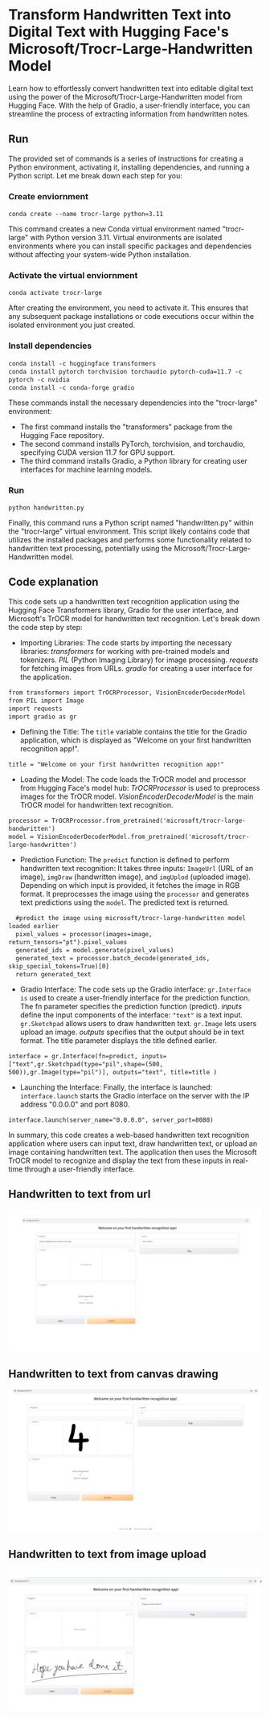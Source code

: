 # Transform Handwritten Text into Digital Text with Hugging Face's Microsoft/Trocr-Large-Handwritten Model
Learn how to effortlessly convert handwritten text into editable digital text using the power of the Microsoft/Trocr-Large-Handwritten model from Hugging Face. With the help of Gradio, a user-friendly interface, you can streamline the process of extracting information from handwritten notes.

## Run
The provided set of commands is a series of instructions for creating a Python environment, activating it, installing dependencies, and running a Python script. Let me break down each step for you:

### Create enviornment 
``` 
conda create --name trocr-large python=3.11
```
This command creates a new Conda virtual environment named "trocr-large" with Python version 3.11. Virtual environments are isolated environments where you can install specific packages and dependencies without affecting your system-wide Python installation.

### Activate the virtual enviornment
```
conda activate trocr-large 
```
After creating the environment, you need to activate it. This ensures that any subsequent package installations or code executions occur within the isolated environment you just created.

### Install dependencies
```
conda install -c huggingface transformers
conda install pytorch torchvision torchaudio pytorch-cuda=11.7 -c pytorch -c nvidia
conda install -c conda-forge gradio
```
These commands install the necessary dependencies into the "trocr-large" environment:
- The first command installs the "transformers" package from the Hugging Face repository.
- The second command installs PyTorch, torchvision, and torchaudio, specifying CUDA version 11.7 for GPU support.
- The third command installs Gradio, a Python library for creating user interfaces for machine learning models.

### Run 
``` 
python handwritten.py
```
Finally, this command runs a Python script named "handwritten.py" within the "trocr-large" virtual environment. This script likely contains code that utilizes the installed packages and performs some functionality related to handwritten text processing, potentially using the Microsoft/Trocr-Large-Handwritten model.


## Code explanation
This code sets up a handwritten text recognition application using the Hugging Face Transformers library, Gradio for the user interface, and Microsoft's TrOCR model for handwritten text recognition. Let's break down the code step by step:

- Importing Libraries:
  The code starts by importing the necessary libraries:
    *transformers* for working with pre-trained models and tokenizers.
    *PIL* (Python Imaging Library) for image processing.
    *requests* for fetching images from URLs.
    *gradio* for creating a user interface for the application.
```
from transformers import TrOCRProcessor, VisionEncoderDecoderModel
from PIL import Image
import requests
import gradio as gr
```

- Defining the Title:
  The `title` variable contains the title for the Gradio application, which is displayed as "Welcome on your first handwritten recognition app!".
```
title = "Welcome on your first handwritten recognition app!"
```
- Loading the Model:
  The code loads the TrOCR model and processor from Hugging Face's model hub:
    *TrOCRProcessor* is used to preprocess images for the TrOCR model.
    *VisionEncoderDecoderModel* is the main TrOCR model for handwritten text recognition.
```
processor = TrOCRProcessor.from_pretrained('microsoft/trocr-large-handwritten')
model = VisionEncoderDecoderModel.from_pretrained('microsoft/trocr-large-handwritten')
```

- Prediction Function:
  The `predict` function is defined to perform handwritten text recognition:
    It takes three inputs: `ImageUrl` (URL of an image), `imgDraw` (handwritten image), and `imgUplod` (uploaded image).
    Depending on which input is provided, it fetches the image in RGB format.
    It preprocesses the image using the `processor` and generates text predictions using the `model`.
    The predicted text is returned.

```
  #predict the image using microsoft/trocr-large-handwritten model loaded earlier
  pixel_values = processor(images=image, return_tensors="pt").pixel_values
  generated_ids = model.generate(pixel_values)
  generated_text = processor.batch_decode(generated_ids, skip_special_tokens=True)[0]
  return generated_text
```

- Gradio Interface:
  The code sets up the Gradio interface:
    `gr.Interface is` used to create a user-friendly interface for the prediction function.
    The fn parameter specifies the prediction function (predict).
    *inputs* define the input components of the interface:
      `"text"` is a text input.
      `gr.Sketchpad` allows users to draw handwritten text.
      `gr.Image` lets users upload an image.
    *outputs* specifies that the output should be in text format.
    The title parameter displays the title defined earlier.
```
interface = gr.Interface(fn=predict, inputs=["text",gr.Sketchpad(type="pil",shape=(500, 500)),gr.Image(type="pil")], outputs="text", title=title )
```

- Launching the Interface:
  Finally, the interface is launched:
    `interface.launch` starts the Gradio interface on the server with the IP address "0.0.0.0" and port 8080.
```
interface.launch(server_name="0.0.0.0", server_port=8080)
```

In summary, this code creates a web-based handwritten text recognition application where users can input text, draw handwritten text, or upload an image containing handwritten text. The application then uses the Microsoft TrOCR model to recognize and display the text from these inputs in real-time through a user-friendly interface. 

## Handwritten to text from url
![handwritten to text from url](images/url-image.PNG)

## Handwritten to text from canvas drawing
![handwritten to text from url](images/handwritten-canvas.PNG)

## Handwritten to text from image upload
![handwritten to text from url](images/uploaded-image.PNG)
